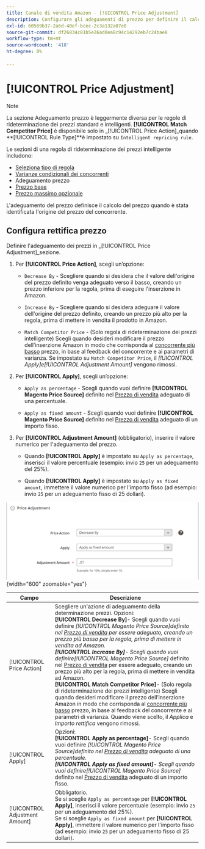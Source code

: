 ```yaml
---
title: Canale di vendita Amazon - [!UICONTROL Price Adjustment]
description: Configurare gli adeguamenti di prezzo per definire il calcolo del prezzo dopo aver identificato l'origine del prezzo del concorrente Amazon.
exl-id: 60569b37-2a6d-40ef-bcec-2c3a132a07e0
source-git-commit: df26834c81b5e26ad0ea8c94c14292eb7c24bae8
workflow-type: tm+mt
source-wordcount: '418'
ht-degree: 0%

---
```


# [!UICONTROL Price Adjustment]

>[!NOTE]
>
>La sezione Adeguamento prezzo è leggermente diversa per le regole di rideterminazione dei prezzi standard e intelligenti. **[!UICONTROL Match Competitor Price]** è disponibile solo in _[!UICONTROL Price Action]_quando **[!UICONTROL Rule Type]**è impostato su `Intelligent repricing rule`.

Le sezioni di una regola di rideterminazione dei prezzi intelligente includono:

- [Seleziona tipo di regola](./intelligent-repricing-rules.md)
- [Varianze condizionali dei concorrenti](./competitor-conditional-variances.md)
- Adeguamento prezzo
- [Prezzo base](./floor-price.md)
- [Prezzo massimo opzionale](./optional-ceiling-price.md)

L&#39;adeguamento del prezzo definisce il calcolo del prezzo quando è stata identificata l&#39;origine del prezzo del concorrente.

## Configura rettifica prezzo

Definire l&#39;adeguamento dei prezzi in _[!UICONTROL Price Adjustment]_sezione.

1. Per **[!UICONTROL Price Action]**, scegli un’opzione:

   - `Decrease By` - Scegliere quando si desidera che il valore dell&#39;origine del prezzo definito venga adeguato verso il basso, creando un prezzo inferiore per la regola, prima di eseguire l&#39;inserzione in Amazon.

   - `Increase By` - Scegliere quando si desidera adeguare il valore dell&#39;origine del prezzo definito, creando un prezzo più alto per la regola, prima di mettere in vendita il prodotto in Amazon.

   - `Match Competitor Price` - (Solo regola di rideterminazione dei prezzi intelligente) Scegli quando desideri modificare il prezzo dell’inserzione Amazon in modo che corrisponda al [concorrente più basso](./lowest-competitor-pricing.md) prezzo, in base al feedback del concorrente e ai parametri di varianza. Se impostato su `Match Competitor Price`, il _[!UICONTROL Apply]_e_[!UICONTROL Adjustment Amount]_ vengono rimossi.

1. Per **[!UICONTROL Apply]**, scegli un’opzione:

   - `Apply as percentage` - Scegli quando vuoi definire **[!UICONTROL Magento Price Source]** definito nel [Prezzo di vendita](./listing-price.md) adeguato di una percentuale.

   - `Apply as fixed amount` - Scegli quando vuoi definire **[!UICONTROL Magento Price Source]** definito nel [Prezzo di vendita](./listing-price.md) adeguato di un importo fisso.

1. Per **[!UICONTROL Adjustment Amount]** (obbligatorio), inserire il valore numerico per l&#39;adeguamento del prezzo.

   - Quando **[!UICONTROL Apply]** è impostato su `Apply as percentage`, inserisci il valore percentuale (esempio: invio `25` per un adeguamento del 25%).

   - Quando **[!UICONTROL Apply]** è impostato su `Apply as fixed amount`, immettere il valore numerico per l&#39;importo fisso (ad esempio: invio `25` per un adeguamento fisso di 25 dollari).

![Regola di rideterminazione prezzi intelligente - Adeguamento prezzo](assets/amazon-price-adjustment.png){width="600" zoomable="yes"}

| Campo | Descrizione |
|---|---|
| [!UICONTROL Price Action] | Scegliere un&#39;azione di adeguamento della determinazione prezzi. Opzioni:<br>**[!UICONTROL Decrease By]**- Scegli quando vuoi definire _[!UICONTROL Magento Price Source]_definito nel [Prezzo di vendita](./listing-price.md) per essere adeguato, creando un prezzo più basso per la regola, prima di mettere in vendita ad Amazon.<br>**[!UICONTROL Increase By]**- Scegli quando vuoi definire_[!UICONTROL Magento Price Source]_ definito nel [Prezzo di vendita](./listing-price.md) per essere adeguato, creando un prezzo più alto per la regola, prima di mettere in vendita ad Amazon.<br>**[!UICONTROL Match Competitor Price]**- (Solo regola di rideterminazione dei prezzi intelligente) Scegli quando desideri modificare il prezzo dell’inserzione Amazon in modo che corrisponda al [concorrente più basso](./lowest-competitor-pricing.md) prezzo, in base al feedback del concorrente e ai parametri di varianza. Quando viene scelto, il _Applica_ e _Importo rettifica_ vengono rimossi. |
| [!UICONTROL Apply] | Opzioni:<br>**[!UICONTROL Apply as percentage]**- Scegli quando vuoi definire _[!UICONTROL Magento Price Source]_definito nel [Prezzo di vendita](./listing-price.md) adeguato di una percentuale.<br>**[!UICONTROL Apply as fixed amount]**- Scegli quando vuoi definire_[!UICONTROL Magento Price Source]_ definito nel [Prezzo di vendita](./listing-price.md) adeguato di un importo fisso. |
| [!UICONTROL Adjustment Amount] | Obbligatorio.<br>Se si sceglie `Apply as percentage` per **[!UICONTROL Apply]**, inserisci il valore percentuale (esempio: invio `25` per un adeguamento del 25%).<br>Se si sceglie `Apply as fixed amount` per **[!UICONTROL Apply]**, immettere il valore numerico per l&#39;importo fisso (ad esempio: invio `25` per un adeguamento fisso di 25 dollari). |
